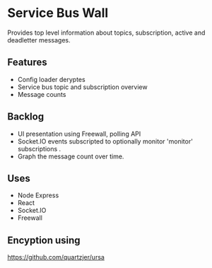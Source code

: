 # Service Bus Wall

Provides top level information about topics, subscription, active and deadletter messages.

## Features

+ Config loader deryptes
+ Service bus topic and subscription overview
+ Message counts

## Backlog

+ UI presentation using Freewall, polling API
+ Socket.IO events subscripted to optionally monitor 'monitor' subscriptions .
+ Graph the message count over time.

## Uses

+ Node Express
+ React
+ Socket.IO
+ Freewall

## Encyption using

https://github.com/quartzjer/ursa

